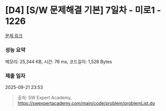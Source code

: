 # [D4] [S/W 문제해결 기본] 7일차 - 미로1 - 1226 

[문제 링크](https://swexpertacademy.com/main/code/problem/problemDetail.do?contestProbId=AV14vXUqAGMCFAYD) 

### 성능 요약

메모리: 25,344 KB, 시간: 76 ms, 코드길이: 1,528 Bytes

### 제출 일자

2025-09-21 23:53



> 출처: SW Expert Academy, https://swexpertacademy.com/main/code/problem/problemList.do